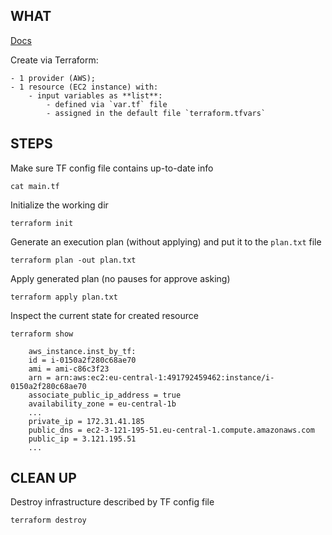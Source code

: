 
## WHAT

[Docs](https://learn.hashicorp.com/terraform/getting-started/variables#lists)

Create via Terraform:

    - 1 provider (AWS);
    - 1 resource (EC2 instance) with:
        - input variables as **list**:
            - defined via `var.tf` file
            - assigned in the default file `terraform.tfvars`


## STEPS

Make sure TF config file contains up-to-date info
```
cat main.tf
```

Initialize the working dir
```
terraform init
```

Generate an execution plan (without applying) and put it to the `plan.txt` file
```
terraform plan -out plan.txt
```

Apply generated plan (no pauses for approve asking)
```
terraform apply plan.txt
```

Inspect the current state for created resource
```
terraform show

    aws_instance.inst_by_tf:
    id = i-0150a2f280c68ae70
    ami = ami-c86c3f23
    arn = arn:aws:ec2:eu-central-1:491792459462:instance/i-0150a2f280c68ae70
    associate_public_ip_address = true
    availability_zone = eu-central-1b
    ...
    private_ip = 172.31.41.185
    public_dns = ec2-3-121-195-51.eu-central-1.compute.amazonaws.com
    public_ip = 3.121.195.51
    ...
```


## CLEAN UP

Destroy infrastructure described by TF config file
```
terraform destroy
```




